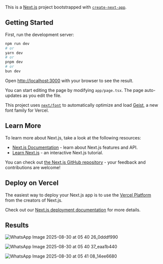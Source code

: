 This is a [Next.js](https://nextjs.org) project bootstrapped with [`create-next-app`](https://nextjs.org/docs/app/api-reference/cli/create-next-app).

## Getting Started

First, run the development server:

```bash
npm run dev
# or
yarn dev
# or
pnpm dev
# or
bun dev
```

Open [http://localhost:3000](http://localhost:3000) with your browser to see the result.

You can start editing the page by modifying `app/page.tsx`. The page auto-updates as you edit the file.

This project uses [`next/font`](https://nextjs.org/docs/app/building-your-application/optimizing/fonts) to automatically optimize and load [Geist](https://vercel.com/font), a new font family for Vercel.

## Learn More

To learn more about Next.js, take a look at the following resources:

- [Next.js Documentation](https://nextjs.org/docs) - learn about Next.js features and API.
- [Learn Next.js](https://nextjs.org/learn) - an interactive Next.js tutorial.

You can check out [the Next.js GitHub repository](https://github.com/vercel/next.js) - your feedback and contributions are welcome!

## Deploy on Vercel

The easiest way to deploy your Next.js app is to use the [Vercel Platform](https://vercel.com/new?utm_medium=default-template&filter=next.js&utm_source=create-next-app&utm_campaign=create-next-app-readme) from the creators of Next.js.

Check out our [Next.js deployment documentation](https://nextjs.org/docs/app/building-your-application/deploying) for more details.

## Results 
![WhatsApp Image 2025-08-30 at 05 40 26_0dddf990](https://github.com/user-attachments/assets/22c90428-f498-4587-9b86-d5febc52ce8c)

![WhatsApp Image 2025-08-30 at 05 40 37_eaa1b440](https://github.com/user-attachments/assets/7df01e8b-5a0a-41e4-9edf-14189b80e916)

![WhatsApp Image 2025-08-30 at 05 41 08_14ee6680](https://github.com/user-attachments/assets/7d9e03a1-a8b4-4406-85a1-38cba098083a)


